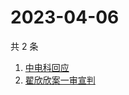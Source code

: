 # 2023-04-06

共 2 条

<!-- BEGIN ZHIHUSEARCH -->
<!-- 最后更新时间 Thu Apr 06 2023 00:14:18 GMT+0800 (China Standard Time) -->
1. [中电科回应](https://www.zhihu.com/search?q=中电科回应)
1. [翟欣欣案一审宣判](https://www.zhihu.com/search?q=翟欣欣案一审宣判)
<!-- END ZHIHUSEARCH -->
